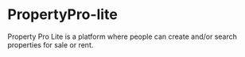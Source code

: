 # PropertyPro-lite

Property Pro Lite is a platform where people can create and/or search properties for sale or rent.